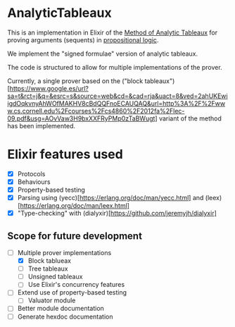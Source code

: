 # AnalyticTableaux

This is an implementation in Elixir of the [Method of Analytic Tableaux](https://en.wikipedia.org/wiki/Method_of_analytic_tableaux) for proving arguments (sequents) in [propositional logic](https://en.wikipedia.org/wiki/Propositional_calculus).

We implement the "signed formulae" version of analytic tableaux.

The code is structured to allow for multiple implementations of the prover.

Currently, a single prover based on the ("block tableaux")[https://www.google.es/url?sa=t&rct=j&q=&esrc=s&source=web&cd=&cad=rja&uact=8&ved=2ahUKEwiigdOqkvnyAhWOfMAKHV8cBdQQFnoECAUQAQ&url=http%3A%2F%2Fwww.cs.cornell.edu%2Fcourses%2Fcs4860%2F2012fa%2Flec-09.pdf&usg=AOvVaw3H9bxXXFRyPMp0zTaBWugt] variant of the method has been implemented.


# Elixir features used

- [x] Protocols
- [x] Behaviours
- [x] Property-based testing
- [x] Parsing using (yecc)[https://erlang.org/doc/man/yecc.html] and (leex)[https://erlang.org/doc/man/leex.html]
- [x] "Type-checking" with (dialyxir)[https://github.com/jeremyjh/dialyxir]

## Scope for future development

- [ ] Multiple prover implementations
  - [x] Block tablueax
  - [ ] Tree tableaux
  - [ ] Unsigned tableaux
  - [ ] Use Elixir's concurrency features
- [ ] Extend use of property-based testing
  - [ ] Valuator module
- [ ] Better module documentation
- [ ] Generate hexdoc documentation
